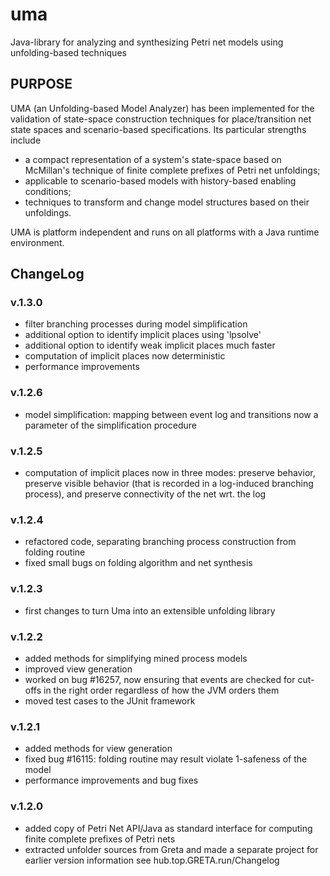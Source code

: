 # uma
Java-library for analyzing and synthesizing Petri net models using unfolding-based techniques

## PURPOSE
UMA (an Unfolding-based Model Analyzer) has been implemented for the validation of state-space construction techniques for place/transition net state spaces and scenario-based specifications. Its particular strengths include
* a compact representation of a system's state-space based on McMillan's technique of finite complete prefixes of Petri net unfoldings;
* applicable to scenario-based models with history-based enabling conditions;
* techniques to transform and change model structures based on their unfoldings.

UMA is platform independent and runs on all platforms with a Java runtime environment.

## ChangeLog
### v.1.3.0
+ filter branching processes during model simplification
+ additional option to identify implicit places using 'lpsolve'
+ additional option to identify weak implicit places much faster
+ computation of implicit places now deterministic
+ performance improvements

### v.1.2.6
+ model simplification: mapping between event log and transitions now a parameter of the simplification procedure

### v.1.2.5
* computation of implicit places now in three modes: preserve behavior, preserve visible behavior (that is recorded in a log-induced branching process), and preserve connectivity of the net wrt. the log

### v.1.2.4
* refactored code, separating branching process construction from folding routine
* fixed small bugs on folding algorithm and net synthesis

### v.1.2.3
* first changes to turn Uma into an extensible unfolding library

### v.1.2.2
* added methods for simplifying mined process models
* improved view generation
* worked on bug #16257, now ensuring that events are checked for cut-offs in the right order regardless of how the JVM orders them
* moved test cases to the JUnit framework

### v.1.2.1
* added methods for view generation
* fixed bug #16115: folding routine may result violate 1-safeness of the model
* performance improvements and bug fixes

### v.1.2.0
* added copy of Petri Net API/Java as standard interface for computing finite complete prefixes of Petri nets
* extracted unfolder sources from Greta and made a separate project for earlier version information see hub.top.GRETA.run/Changelog 

